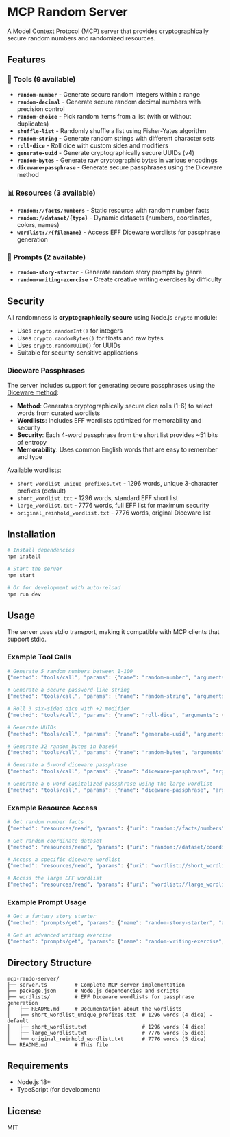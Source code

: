 # MCP Random Server

A Model Context Protocol (MCP) server that provides cryptographically secure random numbers and randomized resources.

## Features

### 🔧 Tools (9 available)
- **`random-number`** - Generate secure random integers within a range
- **`random-decimal`** - Generate secure random decimal numbers with precision control
- **`random-choice`** - Pick random items from a list (with or without duplicates)
- **`shuffle-list`** - Randomly shuffle a list using Fisher-Yates algorithm
- **`random-string`** - Generate random strings with different character sets
- **`roll-dice`** - Roll dice with custom sides and modifiers
- **`generate-uuid`** - Generate cryptographically secure UUIDs (v4)
- **`random-bytes`** - Generate raw cryptographic bytes in various encodings
- **`diceware-passphrase`** - Generate secure passphrases using the Diceware method

### 📊 Resources (3 available)
- **`random://facts/numbers`** - Static resource with random number facts
- **`random://dataset/{type}`** - Dynamic datasets (numbers, coordinates, colors, names)
- **`wordlist://{filename}`** - Access EFF Diceware wordlists for passphrase generation

### 📝 Prompts (2 available)
- **`random-story-starter`** - Generate random story prompts by genre
- **`random-writing-exercise`** - Create creative writing exercises by difficulty

## Security

All randomness is **cryptographically secure** using Node.js `crypto` module:
- Uses `crypto.randomInt()` for integers
- Uses `crypto.randomBytes()` for floats and raw bytes
- Uses `crypto.randomUUID()` for UUIDs
- Suitable for security-sensitive applications

### Diceware Passphrases

The server includes support for generating secure passphrases using the [Diceware method](https://theworld.com/~reinhold/diceware.html):

- **Method**: Generates cryptographically secure dice rolls (1-6) to select words from curated wordlists
- **Wordlists**: Includes EFF wordlists optimized for memorability and security
- **Security**: Each 4-word passphrase from the short list provides ~51 bits of entropy
- **Memorability**: Uses common English words that are easy to remember and type

Available wordlists:
- `short_wordlist_unique_prefixes.txt` - 1296 words, unique 3-character prefixes (default)
- `short_wordlist.txt` - 1296 words, standard EFF short list  
- `large_wordlist.txt` - 7776 words, full EFF list for maximum security
- `original_reinhold_wordlist.txt` - 7776 words, original Diceware list

## Installation

```bash
# Install dependencies
npm install

# Start the server
npm start

# Or for development with auto-reload
npm run dev
```

## Usage

The server uses stdio transport, making it compatible with MCP clients that support stdio.

### Example Tool Calls

```bash
# Generate 5 random numbers between 1-100
{"method": "tools/call", "params": {"name": "random-number", "arguments": {"min": 1, "max": 100, "count": 5}}}

# Generate a secure password-like string
{"method": "tools/call", "params": {"name": "random-string", "arguments": {"length": 16, "charset": "alphanumeric"}}}

# Roll 3 six-sided dice with +2 modifier
{"method": "tools/call", "params": {"name": "roll-dice", "arguments": {"sides": 6, "count": 3, "modifier": 2}}}

# Generate UUIDs
{"method": "tools/call", "params": {"name": "generate-uuid", "arguments": {"count": 3, "format": "no-hyphens"}}}

# Generate 32 random bytes in base64
{"method": "tools/call", "params": {"name": "random-bytes", "arguments": {"size": 32, "encoding": "base64"}}}

# Generate a 5-word diceware passphrase
{"method": "tools/call", "params": {"name": "diceware-passphrase", "arguments": {"words": 5, "wordlist": "short_wordlist_unique_prefixes.txt", "capitalize": false}}}

# Generate a 6-word capitalized passphrase using the large wordlist
{"method": "tools/call", "params": {"name": "diceware-passphrase", "arguments": {"words": 6, "wordlist": "large_wordlist.txt", "capitalize": true}}}
```

### Example Resource Access

```bash
# Get random number facts
{"method": "resources/read", "params": {"uri": "random://facts/numbers"}}

# Get random coordinate dataset
{"method": "resources/read", "params": {"uri": "random://dataset/coordinates"}}

# Access a specific diceware wordlist
{"method": "resources/read", "params": {"uri": "wordlist://short_wordlist_unique_prefixes.txt"}}

# Access the large EFF wordlist
{"method": "resources/read", "params": {"uri": "wordlist://large_wordlist.txt"}}
```

### Example Prompt Usage

```bash
# Get a fantasy story starter
{"method": "prompts/get", "params": {"name": "random-story-starter", "arguments": {"genre": "fantasy", "character": "Aria"}}}

# Get an advanced writing exercise
{"method": "prompts/get", "params": {"name": "random-writing-exercise", "arguments": {"difficulty": "advanced", "timeLimit": 20}}}
```

## Directory Structure

```
mcp-rando-server/
├── server.ts         # Complete MCP server implementation
├── package.json      # Node.js dependencies and scripts
├── wordlists/        # EFF Diceware wordlists for passphrase generation
│   ├── README.md     # Documentation about the wordlists
│   ├── short_wordlist_unique_prefixes.txt  # 1296 words (4 dice) - default
│   ├── short_wordlist.txt                  # 1296 words (4 dice)
│   ├── large_wordlist.txt                  # 7776 words (5 dice)
│   └── original_reinhold_wordlist.txt      # 7776 words (5 dice)
└── README.md         # This file
```

## Requirements

- Node.js 18+
- TypeScript (for development)

## License

MIT
